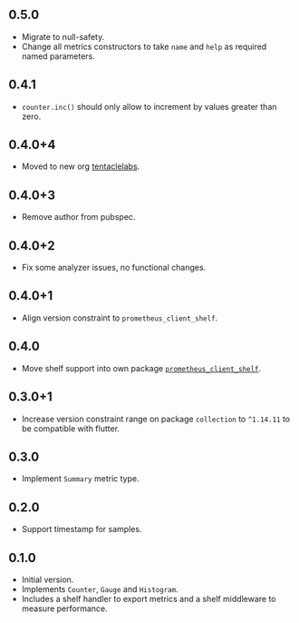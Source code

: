 ## 0.5.0

- Migrate to null-safety.
- Change all metrics constructors to take `name` and `help` as required named parameters.

## 0.4.1

- `counter.inc()` should only allow to increment by values greater than zero.

## 0.4.0+4

- Moved to new org [tentaclelabs](https://github.com/tentaclelabs).

## 0.4.0+3

- Remove author from pubspec.

## 0.4.0+2

- Fix some analyzer issues, no functional changes.

## 0.4.0+1

- Align version constraint to `prometheus_client_shelf`.

## 0.4.0

- Move shelf support into own package [`prometheus_client_shelf`](https://pub.dev/packages/prometheus_client).

## 0.3.0+1

- Increase version constraint range on package `collection` to `^1.14.11` to be compatible with flutter.

## 0.3.0

- Implement `Summary` metric type.

## 0.2.0

- Support timestamp for samples.

## 0.1.0

- Initial version.
- Implements `Counter`, `Gauge` and `Histogram`.
- Includes a shelf handler to export metrics and a shelf middleware to measure performance.
